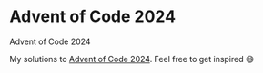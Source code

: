 # Advent of Code 2024
Advent of Code 2024

My solutions to [Advent of Code 2024](https://adventofcode.com/2024). Feel free to get inspired 😄
